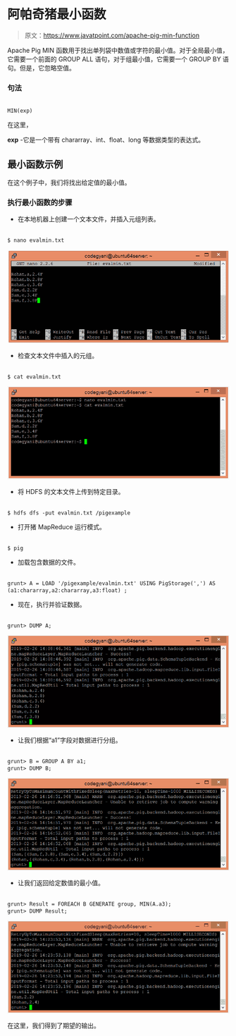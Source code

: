 # 阿帕奇猪最小函数

> 原文：<https://www.javatpoint.com/apache-pig-min-function>

Apache Pig MIN 函数用于找出单列袋中数值或字符的最小值。对于全局最小值，它需要一个前面的 GROUP ALL 语句，对于组最小值，它需要一个 GROUP BY 语句。但是，它忽略空值。

### 句法

```

MIN(exp)

```

在这里，

**exp** -它是一个带有 chararray、int、float、long 等数据类型的表达式。

## 最小函数示例

在这个例子中，我们将找出给定值的最小值。

### 执行最小函数的步骤

*   在本地机器上创建一个文本文件，并插入元组列表。

```

$ nano evalmin.txt

```

![Apache Pig MIN Function](img/030bbb6354b9a30db46c7597c43126e1.png)

*   检查文本文件中插入的元组。

```

$ cat evalmin.txt

```

![Apache Pig MIN Function](img/4e21dfaee11397ebec7acc131b054b68.png)

*   将 HDFS 的文本文件上传到特定目录。

```

$ hdfs dfs -put evalmin.txt /pigexample

```

*   打开猪 MapReduce 运行模式。

```

$ pig

```

*   加载包含数据的文件。

```

grunt> A = LOAD '/pigexample/evalmin.txt' USING PigStorage(',') AS (a1:chararray,a2:chararray,a3:float) ;

```

*   现在，执行并验证数据。

```

grunt> DUMP A;

```

![Apache Pig MIN Function](img/ccba8218e50b78ef6883283d47580c12.png)

*   让我们根据“a1”字段对数据进行分组。

```

grunt> B = GROUP A BY a1; 
grunt> DUMP B;

```

![Apache Pig MIN Function](img/615f1c04a1f2fd6acb8cc52872b66004.png)

*   让我们返回给定数值的最小值。

```

grunt> Result = FOREACH B GENERATE group, MIN(A.a3);
grunt> DUMP Result;

```

![Apache Pig MIN Function](img/2a606b74a50366652a969077dde3a882.png)

在这里，我们得到了期望的输出。